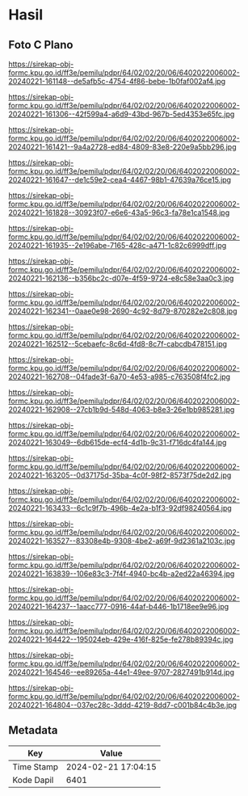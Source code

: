 # Hasil

## Foto C Plano

https://sirekap-obj-formc.kpu.go.id/ff3e/pemilu/pdpr/64/02/02/20/06/6402022006002-20240221-161148--de5afb5c-4754-4f86-bebe-1b0faf002af4.jpg

https://sirekap-obj-formc.kpu.go.id/ff3e/pemilu/pdpr/64/02/02/20/06/6402022006002-20240221-161306--42f599a4-a6d9-43bd-967b-5ed4353e65fc.jpg

https://sirekap-obj-formc.kpu.go.id/ff3e/pemilu/pdpr/64/02/02/20/06/6402022006002-20240221-161421--9a4a2728-ed84-4809-83e8-220e9a5bb296.jpg

https://sirekap-obj-formc.kpu.go.id/ff3e/pemilu/pdpr/64/02/02/20/06/6402022006002-20240221-161647--de1c59e2-cea4-4467-98b1-47639a76ce15.jpg

https://sirekap-obj-formc.kpu.go.id/ff3e/pemilu/pdpr/64/02/02/20/06/6402022006002-20240221-161828--30923f07-e6e6-43a5-96c3-fa78e1ca1548.jpg

https://sirekap-obj-formc.kpu.go.id/ff3e/pemilu/pdpr/64/02/02/20/06/6402022006002-20240221-161935--2e196abe-7165-428c-a471-1c82c6999dff.jpg

https://sirekap-obj-formc.kpu.go.id/ff3e/pemilu/pdpr/64/02/02/20/06/6402022006002-20240221-162136--b356bc2c-d07e-4f59-9724-e8c58e3aa0c3.jpg

https://sirekap-obj-formc.kpu.go.id/ff3e/pemilu/pdpr/64/02/02/20/06/6402022006002-20240221-162341--0aae0e98-2690-4c92-8d79-870282e2c808.jpg

https://sirekap-obj-formc.kpu.go.id/ff3e/pemilu/pdpr/64/02/02/20/06/6402022006002-20240221-162512--5cebaefc-8c6d-4fd8-8c7f-cabcdb478151.jpg

https://sirekap-obj-formc.kpu.go.id/ff3e/pemilu/pdpr/64/02/02/20/06/6402022006002-20240221-162708--04fade3f-6a70-4e53-a985-c763508f4fc2.jpg

https://sirekap-obj-formc.kpu.go.id/ff3e/pemilu/pdpr/64/02/02/20/06/6402022006002-20240221-162908--27cb1b9d-548d-4063-b8e3-26e1bb985281.jpg

https://sirekap-obj-formc.kpu.go.id/ff3e/pemilu/pdpr/64/02/02/20/06/6402022006002-20240221-163049--6db615de-ecf4-4d1b-9c31-f716dc4fa144.jpg

https://sirekap-obj-formc.kpu.go.id/ff3e/pemilu/pdpr/64/02/02/20/06/6402022006002-20240221-163205--0d37175d-35ba-4c0f-98f2-8573f75de2d2.jpg

https://sirekap-obj-formc.kpu.go.id/ff3e/pemilu/pdpr/64/02/02/20/06/6402022006002-20240221-163433--6c1c9f7b-496b-4e2a-b1f3-92df98240564.jpg

https://sirekap-obj-formc.kpu.go.id/ff3e/pemilu/pdpr/64/02/02/20/06/6402022006002-20240221-163527--83308e4b-9308-4be2-a69f-9d2361a2103c.jpg

https://sirekap-obj-formc.kpu.go.id/ff3e/pemilu/pdpr/64/02/02/20/06/6402022006002-20240221-163839--106e83c3-7f4f-4940-bc4b-a2ed22a46394.jpg

https://sirekap-obj-formc.kpu.go.id/ff3e/pemilu/pdpr/64/02/02/20/06/6402022006002-20240221-164237--1aacc777-0916-44af-b446-1b1718ee9e96.jpg

https://sirekap-obj-formc.kpu.go.id/ff3e/pemilu/pdpr/64/02/02/20/06/6402022006002-20240221-164422--195024eb-429e-416f-825e-fe278b89394c.jpg

https://sirekap-obj-formc.kpu.go.id/ff3e/pemilu/pdpr/64/02/02/20/06/6402022006002-20240221-164546--ee89265a-44e1-49ee-9707-2827491b914d.jpg

https://sirekap-obj-formc.kpu.go.id/ff3e/pemilu/pdpr/64/02/02/20/06/6402022006002-20240221-164804--037ec28c-3ddd-4219-8dd7-c001b84c4b3e.jpg


## Metadata

| Key        | Value               |
| ---------- | ------------------- |
| Time Stamp | 2024-02-21 17:04:15 |
| Kode Dapil | 6401                |



